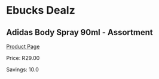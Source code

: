 
# Ebucks Dealz
## Adidas Body Spray 90ml - Assortment
[Product Page](https://www.ebucks.com/web/shop/productSelected.do?prodId=1069545949&catId=1158505265)

Price: R29.00

Savings: 10.0


	